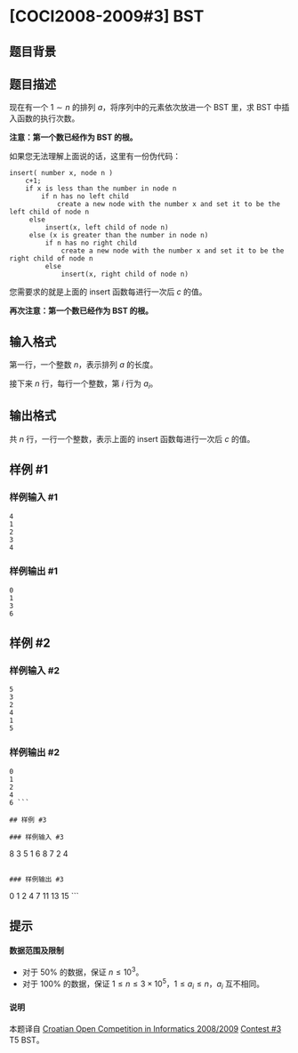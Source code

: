 # [COCI2008-2009#3] BST

## 题目背景



## 题目描述

现在有一个 $1\sim n$ 的排列 $a$，将序列中的元素依次放进一个 BST 里，求 BST 中插入函数的执行次数。

**注意：第一个数已经作为 BST 的根。**

如果您无法理解上面说的话，这里有一份伪代码：

```
insert( number x, node n )
    c+1;
    if x is less than the number in node n
        if n has no left child
            create a new node with the number x and set it to be the left child of node n
     else
         insert(x, left child of node n)
     else (x is greater than the number in node n)
         if n has no right child
             create a new node with the number x and set it to be the right child of node n
         else
             insert(x, right child of node n) 
```
您需要求的就是上面的 insert 函数每进行一次后 $c$ 的值。

**再次注意：第一个数已经作为 BST 的根。**

## 输入格式

第一行，一个整数 $n$，表示排列 $a$ 的长度。

接下来 $n$ 行，每行一个整数，第 $i$ 行为 $a_i$。

## 输出格式

共 $n$ 行，一行一个整数，表示上面的 insert 函数每进行一次后 $c$ 的值。

## 样例 #1

### 样例输入 #1
```
4
1
2
3
4 
```

### 样例输出 #1

```
0
1
3
6
```

## 样例 #2

### 样例输入 #2
```
5
3
2
4
1
5 
```

### 样例输出 #2

```
0
1
2
4
6 ```

## 样例 #3

### 样例输入 #3
```
8
3
5
1
6
8
7
2
4 
```

### 样例输出 #3

```
0
1
2
4
7
11
13
15 ```

## 提示

#### 数据范围及限制
- 对于 $50\%$ 的数据，保证 $n\le 10^3$。
- 对于 $100\%$ 的数据，保证 $1\le n\le 3\times 10^5$，$1\le a_i\le n$，$a_i$ 互不相同。
#### 说明
本题译自 [Croatian Open Competition in Informatics 2008/2009](https://hsin.hr/coci/archive/2008_2009) [Contest #3](https://hsin.hr/coci/archive/2008_2009/contest3_tasks.pdf) T5 BST。 

